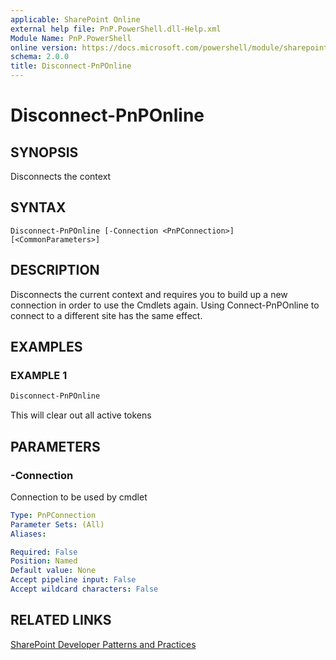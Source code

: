 ```yaml
---
applicable: SharePoint Online
external help file: PnP.PowerShell.dll-Help.xml
Module Name: PnP.PowerShell
online version: https://docs.microsoft.com/powershell/module/sharepoint-pnp/disconnect-pnponline
schema: 2.0.0
title: Disconnect-PnPOnline
---
```


# Disconnect-PnPOnline

## SYNOPSIS
Disconnects the context

## SYNTAX

```
Disconnect-PnPOnline [-Connection <PnPConnection>] [<CommonParameters>]
```

## DESCRIPTION
Disconnects the current context and requires you to build up a new connection in order to use the Cmdlets again. Using Connect-PnPOnline to connect to a different site has the same effect.

## EXAMPLES

### EXAMPLE 1
```powershell
Disconnect-PnPOnline
```

This will clear out all active tokens

## PARAMETERS

### -Connection
Connection to be used by cmdlet

```yaml
Type: PnPConnection
Parameter Sets: (All)
Aliases:

Required: False
Position: Named
Default value: None
Accept pipeline input: False
Accept wildcard characters: False
```

## RELATED LINKS

[SharePoint Developer Patterns and Practices](https://aka.ms/sppnp)
